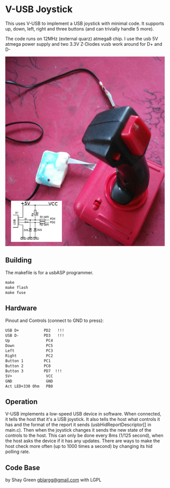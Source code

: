 V-USB Joystick
==============
This uses V-USB to implement a USB joystick with minimal code. It supports up, down, left, right and three buttons (and can trivially handle 5 more). 

The code runs on 12MHz (external quarz) atmega8 chip. I use the usb 5V atmega power supply and
two 3.3V Z-Diodes vusb work around for D+ and D-

![Photo](photo.jpg)

Building
--------
The makefile is for a usbASP programmer.

    make
    make flash
    make fuse

Hardware
--------
Pinout and Controls (connect to GND to press):

    USB D+           PD2   !!!
    USB D-           PD3   !!!
    Up                PC4
    Down              PC5
    Left              PC3
    Right             PC2
    Button 1         PC1
    Button 2         PC0
    Button 3         PD7  !!!
    5V+               VCC
    GND               GND
    Act LED+330 Ohm   PB0

Operation
---------
V-USB implements a low-speed USB device in software. When connected, it tells the host
that it's a USB joystick. It also tells the host what controls it has and the format of
the report it sends (usbHidReportDescriptor[] in main.c). Then when the joystick changes
it sends the new state of the controls to the host. This can only be done every 8ms (1/125
second), when the host asks the device if it has any updates. There are ways to make the
host check more often (up to 1000 times a second) by changing its hid polling rate.

Code Base
---------
by Shay Green <gblargg@gmail.com> with LGPL

